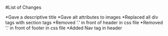 #List of Changes

*Gave a descriptive title
*Gave alt attributes to images
*Replaced all div tags with section tags
*Removed '.' in front of header in css file
*Removed '.' in front of footer in css file
*Added Nav tag in header

